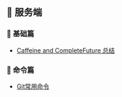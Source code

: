 
##  👑 服务端

### 📣 基础篇

+ [Caffeine and CompleteFuture 总结](server/Caffeine和CompleteFuture实际应用总结.md)

### 📣 命令篇
+ [Git常用命令](order/git.md)
